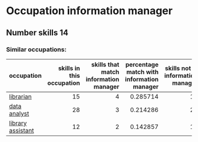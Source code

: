 # Occupation information manager
## Number skills 14
### Similar occupations:
| occupation                                |   skills in this occupation |   skills that match information manager |   percentage match with information manager |   skills not in information manager |
|:------------------------------------------|----------------------------:|----------------------------------------:|--------------------------------------------:|------------------------------------:|
| [librarian](librarian.md)                 |                          15 |                                       4 |                                    0.285714 |                                  11 |
| [data analyst](data_analyst.md)           |                          28 |                                       3 |                                    0.214286 |                                  25 |
| [library assistant](library_assistant.md) |                          12 |                                       2 |                                    0.142857 |                                  10 |
